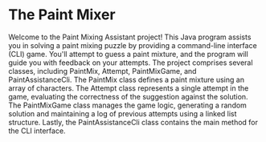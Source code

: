 # The Paint Mixer
 Welcome to the Paint Mixing Assistant project! This Java program assists you in solving a paint mixing puzzle by providing a command-line interface (CLI) game. You'll attempt to guess a paint mixture, and the program will guide you with feedback on your attempts. The project comprises several classes, including PaintMix, Attempt, PaintMixGame, and PaintAssistanceCli.
 The PaintMix class defines a paint mixture using an array of characters. The Attempt class represents a single attempt in the game, evaluating the correctness of the suggestion against the solution. The PaintMixGame class manages the game logic, generating a random solution and maintaining a log of previous attempts using a linked list structure. Lastly, the PaintAssistanceCli class contains the main method for the CLI interface.